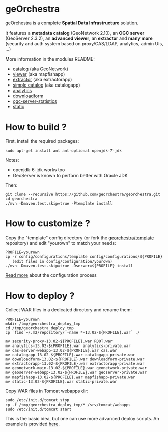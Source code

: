 geOrchestra
===========

geOrchestra is a complete **Spatial Data Infrastructure** solution.

It features a **metadata catalog** (GeoNetwork 2.10), an **OGC server** (GeoServer 2.3.2), an **advanced viewer**, an **extractor** and **many more** (security and auth system based on proxy/CAS/LDAP, analytics, admin UIs, ...)

More information in the modules README:
 * [catalog](https://github.com/georchestra/geonetwork/blob/georchestra-29/README.md) (aka GeoNetwork)
 * [viewer](https://github.com/georchestra/georchestra/blob/master/mapfishapp/README.md) (aka mapfishapp)
 * [extractor](https://github.com/georchestra/georchestra/blob/master/extractorapp/README.md) (aka extractorapp)
 * [simple catalog](https://github.com/georchestra/georchestra/blob/master/catalogapp/README.md) (aka catalogapp)
 * [analytics](https://github.com/georchestra/georchestra/blob/master/analytics/README.md)
 * [downloadform](https://github.com/georchestra/georchestra/blob/master/downloadform/README.md)
 * [ogc-server-statistics](https://github.com/georchestra/georchestra/blob/master/ogc-server-statistics/README.md)
 * [static](https://github.com/georchestra/georchestra/blob/master/static/README.md)


How to build ?
==============

First, install the required packages: 

    sudo apt-get install ant ant-optional openjdk-7-jdk

Notes: 
 * openjdk-6-jdk works too 
 * GeoServer is known to perform better with Oracle JDK

Then:

    git clone --recursive https://github.com/georchestra/georchestra.git
    cd georchestra
    ./mvn -Dmaven.test.skip=true -Ptemplate install

How to customize ?
==================
 
Copy the "template" config directory (or fork the [georchestra/template](https://github.com/georchestra/template) repository) and edit "yourown" to match your needs:

    PROFILE=yourown
    cp -r config/configurations/template config/configurations/${PROFILE}
       (edit files in config/configuration/yourown)
    ./mvn -Dmaven.test.skip=true -Dserver=${PROFILE} install

[Read more](https://github.com/georchestra/georchestra/blob/master/config/README.md) about the configuration process

How to deploy ?
===============

Collect WAR files in a dedicated directory and rename them:

    PROFILE=yourown
    mkdir /tmp/georchestra_deploy_tmp
    cd /tmp/georchestra_deploy_tmp
    cp `find ~/.m2/repository/ -name *-13.02-${PROFILE}.war` ./
    
    mv security-proxy-13.02-${PROFILE}.war ROOT.war
    mv analytics-13.02-${PROFILE}.war analytics-private.war
    mv cas-server-webapp-13.02-${PROFILE}.war cas.war
    mv catalogapp-13.02-${PROFILE}.war catalogapp-private.war
    mv downloadform-13.02-${PROFILE}.war downloadform-private.war
    mv extractorapp-13.02-${PROFILE}.war extractorapp-private.war
    mv geonetwork-main-13.02-${PROFILE}.war geonetwork-private.war
    mv geoserver-webapp-13.02-${PROFILE}.war geoserver-private.war
    mv mapfishapp-13.02-${PROFILE}.war mapfishapp-private.war
    mv static-13.02-${PROFILE}.war static-private.war

Copy WAR files in Tomcat webapps dir:

    sudo /etc/init.d/tomcat stop
    cp -f /tmp/georchestra_deploy_tmp/* /srv/tomcat/webapps
    sudo /etc/init.d/tomcat start

This is the basic idea, but one can use more advanced deploy scripts. An example is provided 
[here](https://github.com/georchestra/georchestra/blob/master/server-deploy/linux_deploy_scripts/Readme.md).
